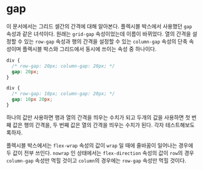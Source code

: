 # gap
이 문서에서는 그리드 셀간의 간격에 대해 알아본다. 플렉시블 박스에서 사용했던 `gap` 속성과 같은 녀석이다. 원래는 `grid-gap` 속성이었는데 이름이 바뀌었다. 열의 간격을 설정할 수 있는 `row-gap` 속성과 행의 간격을 설정할 수 있는 `column-gap` 속성의 단축 속성이며 플렉시블 박스와 그리드에서 동시에 쓰이는 속성 중 하나이다.

```css
div {
  /* row-gap: 20px; column-gap: 20px; */
  gap: 20px;
}

div {
  /* row-gap: 10px; column-gap: 20px; */
  gap: 10px 20px;
}
```

하나의 값만 사용하면 행과 열의 간격을 띄우는 수치가 되고 두개의 값을 사용하면 첫 번째 값은 행의 간격을, 두 번째 값은 열의 간격을 띄우는 수치가 된다. 각자 테스트해보도록하자.

플렉시블 박스에서는 `flex-wrap` 속성의 값이 `wrap` 일 때에 줄바꿈이 일어나는 경우에 두 값이 전부 쓰인다. `nowrap` 인 상태에서는 `flex-direction` 속성의 값이 `row`의 경우 `column-gap` 속성만 먹힐 것이고 `column`의 경우에는 `row-gap` 속성만 먹힐 것이다.